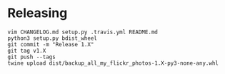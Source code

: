 # Releasing

    vim CHANGELOG.md setup.py .travis.yml README.md
    python3 setup.py bdist_wheel
    git commit -m "Release 1.X"
    git tag v1.X
    git push --tags
    twine upload dist/backup_all_my_flickr_photos-1.X-py3-none-any.whl
